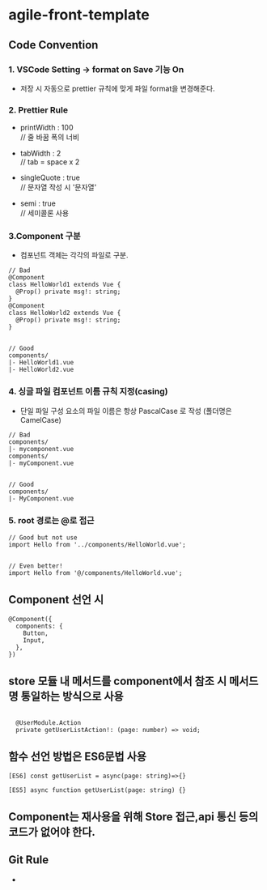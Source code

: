 # agile-front-template

## Code Convention

### 1. VSCode Setting -> format on Save 기능 On

- 저장 시 자동으로 prettier 규칙에 맞게 파일 format을 변경해준다.

### 2. Prettier Rule

- printWidth : 100  
  // 줄 바꿈 폭의 너비

- tabWidth : 2  
  // tab = space x 2

- singleQuote : true  
  // 문자열 작성 시 '문자열'

- semi : true  
  // 세미콜론 사용

### 3.Component 구분

- 컴포넌트 객체는 각각의 파일로 구분.

```
// Bad
@Component
class HelloWorld1 extends Vue {
  @Prop() private msg!: string;
}
@Component
class HelloWorld2 extends Vue {
  @Prop() private msg!: string;
}


// Good
components/
|- HelloWorld1.vue
|- HelloWorld2.vue
```

### 4. 싱글 파일 컴포넌트 이름 규칙 지정(casing)

- 단일 파일 구성 요소의 파일 이름은 항상 PascalCase 로 작성
  (폴더명은 CamelCase)

```
// Bad
components/
|- mycomponent.vue
components/
|- myComponent.vue


// Good
components/
|- MyComponent.vue
```

### 5. root 경로는 @로 접근

```
// Good but not use
import Hello from '../components/HelloWorld.vue';


// Even better!
import Hello from '@/components/HelloWorld.vue';
```

## Component 선언 시

```
@Component({
  components: {
    Button,
    Input,
  },
})
```

## store 모듈 내 메서드를 component에서 참조 시 메서드 명 통일하는 방식으로 사용

```

  @UserModule.Action
  private getUserListAction!: (page: number) => void;

```

## 함수 선언 방법은 ES6문법 사용

```
[ES6] const getUserList = async(page: string)=>{}

[ES5] async function getUserList(page: string) {}

```

## Component는 재사용을 위해 Store 접근,api 통신 등의 코드가 없어야 한다.

## Git Rule

-
